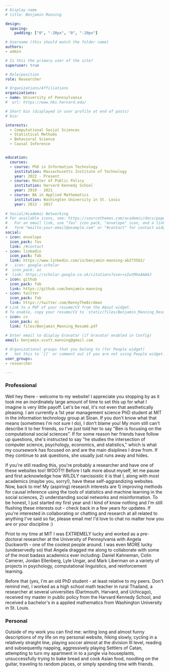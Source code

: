 ```yaml
---
# Display name
# title: Benjamin Manning

design:
  spacing:
    padding: ["0", "-20px", "0", "-20px"]

# Username (this should match the folder name)
authors: 
- admin

# Is this the primary user of the site?
superuser: true

# Role/position
role: Researcher

# Organizations/Affiliations
organizations:
- name: University of Pennsylvania
#  url: https://www.hks.harvard.edu/

# Short bio (displayed in user profile at end of posts)
# bio: 

interests:
  - Computational Social Sciences
  - Statistical Methods
  - Behavioral Science
  - Causal Inference


education:
  courses:
  - course: PhD in Information Technology
    institution: Massachusetts Institute of Technology
    year: 2022 - Present
  - course: Master of Public Policy
    institution: Harvard Kennedy School
    year: 2019 - 2021
  - course: BA in Applied Mathematics
    institution: Washington University in St. Louis
    year: 2013 - 2017
    
# Social/Academic Networking
# For available icons, see: https://sourcethemes.com/academic/docs/page-builder/#icons
#   For an email link, use "fas" icon pack, "envelope" icon, and a link in the
#   form "mailto:your-email@example.com" or "#contact" for contact widget.
social:
- icon: envelope
  icon_pack: fas
  link: /#contact
- icon: linkedin
  icon_pack: fab
  link: https://www.linkedin.com/in/benjamin-manning-ab2735b2/
# - icon: google-scholar
#  icon_pack: ai
#  link: https://scholar.google.co.uk/citations?user=sIwtMXoAAAAJ
- icon: github
  icon_pack: fab
  link: https://github.com/benjamin-manning
- icon: twitter
  icon_pack: fab
  link: https://twitter.com/BennyTheBirdman
# Link to a PDF of your resume/CV from the About widget.
# To enable, copy your resume/CV to `static/files/Benjamin_Manning_Resumé.pdf` and uncomment the lines below.
- icon: cv
  icon_pack: ai
  link: files/Benjamin_Manning_Resumé.pdf
  
# Enter email to display Gravatar (if Gravatar enabled in Config)
email: benjamin.scott.manning@gmail.com

# Organizational groups that you belong to (for People widget)
#   Set this to `[]` or comment out if you are not using People widget.
user_groups:
- researcher

---
```

### **Professional**

Well hey there - welcome to my website! I appreciate you stopping by as it took me an inordinately large amount of time to set this up for what I imagine is very little payoff. Let's be real, it's not even that aesthetically pleasing. I am currently a 1st year management science PhD student at MIT in the information technology group at Sloan. If you don't know what that means (sometimes I'm not sure I do), I don't blame you! My mom still can't describe it to her friends, so I've just told her to say "Ben is focusing on the computational social sciences". If for some reason her friends have follow up questions, she's instructed to say "he studies the intersection of computer science, psychology, economics, and statistics," which is what my coursework has focused on and are the main disiplines I draw from. If they continue to ask questions, she usually just runs away and hides.

If you're still reading this, you're probably a researcher and have one of these websites too! WOOT!!! Before I talk more about myself, let me pause and first acknowledge how WILDLY narcissistic it is that I, along with most academics (maybe you, sorry!), have these self-aggrandizing websites. Now, back to me! My (aspiring) research interests are 1) improving methods for causal inference using the tools of statistics and machine learning in the social sciences, 2) understanding social networks and misinformation. To be honest, I just started my first year and I kind of know nothing and I'm still flushing these interests out - check back in a few years for updates. If you're interested in collaborating or chatting and research at all related to anything I've said so far, please email me! I'd love to chat no matter how you are or your discipline :)

Priot to my time at MIT I was EXTREMELY lucky and worked as a pre-doctoral researcher at the University of Pennsylvania with Angela Duckworth - one of the coolest people around. I was even MORE lucky (undeservedly so) that Angela dragged me along to collaborate with some of the most badass academics ever including: Daniel Kahneman, Colin Camerer, Jordan Ellenberg, Lyle Ungar, and Mark Liberman on a variety of projects in psychology, computational linguistics, and reinforcement learning. 

Before that (yes, I'm an old PhD student - at least relative to my peers. Don't remind me), I worked as a high school math teacher in rural Thailand, a researcher at several universities (Dartmouth, Harvard, and Uchicago), received my master in public policy from the Harvard Kennedy School, and received a bachelor's in a applied mathematics from Washington University in St. Louis.

### **Personal**

Outside of my work you can find me: writing long and almost funny descriptions of my life on my personal website, hiking slowly, cycling in a relatively straight line, playing soccer almost at the division III level, reading and subsequently napping, aggressively playing Settlers of Catan, attempting to turn my apartment in to a jungle via houseplants, unsuccessfully trying to bake bread and cook Asian food, noodling on the guitar, traveling to random places, or simply spending time with friends.
